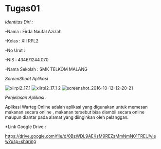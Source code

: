 # Tugas01

*Identitas Diri :*

-Nama : Firda Naufal Azizah

-Kelas : XII RPL2

-No Urut : 

-NIS : 4346/1244.070

-Nama Sekolah : SMK TELKOM MALANG

*ScreenShoot Aplikasi*

![xiirpl2_17_1](https://cloud.githubusercontent.com/assets/21327058/19298087/ee45154c-9074-11e6-900e-37b8204ef7b6.jpg)
![xiirpl2_17_1 2](https://cloud.githubusercontent.com/assets/21327058/19298090/f1d83e28-9074-11e6-8ab3-021a6a55d1b9.jpg)
![screenshot_2016-10-12-12-20-21](https://cloud.githubusercontent.com/assets/21327058/19298279/89f3da04-9076-11e6-94f4-cdde78a9f4f8.jpg)


*Penjelasan Aplikasi :*

Aplikasi Warteg Online adalah aplikasi yang digunakan untuk memesan makanan secara online , makanan tersebut bisa diambil
secara online maupun diantar pada alamat yang diinginkan oleh pelanggan.

*Link Google Drive :

https://drive.google.com/file/d/0BzWDL9AEKsM9REZsMmNmN01TREU/view?usp=sharing

